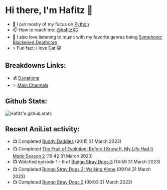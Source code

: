 # Hi there, I'm Hafitz 👋
- 🐍 I put mostly of my focus on [Python](https://python.org)
- 📫 How to reach me: [@hafitzXD](https://t.me/hafitzXD)
- 🎵 I also love listening to music with my favorite genres being [Symphonic Blackened Deathcore](https://youtu.be/qyYmS_iBcy4)
- ⚡ Fun fact: I love Cat 😺

## Breakdowns Links:
- 💰 [Donations](https://t.me/TheBreakdowns/2)
- ✨ [Main Channels](https://t.me/TheBreakdowns)

## Github Stats:
![Hafitz's github stats](https://github-readme-stats.vercel.app/api?username=breakdowns&show_icons=true&count_private=true&bg_color=00000000&text_color=777)

## Recent AniList activity:
<!-- ANILIST_ACTIVITY:start -->

-   📺 Completed [Buddy Daddies](https://anilist.co/anime/155907) (20:15 31 March 2023)
-   📺 Completed [The Fruit of Evolution: Before I Knew It, My Life Had It Made Season 2](https://anilist.co/anime/146954) (19:42 31 March 2023)
-   📺 Watched episode 1 - 6 of [Bungo Stray Dogs 3](https://anilist.co/anime/103223) (14:59 31 March 2023)
-   📺 Completed [Bungo Stray Dogs 2: Walking Alone](https://anilist.co/anime/21791) (09:04 31 March 2023)
-   📺 Completed [Bungo Stray Dogs 2](https://anilist.co/anime/21679) (09:03 31 March 2023)

<!-- ANILIST_ACTIVITY:end -->
